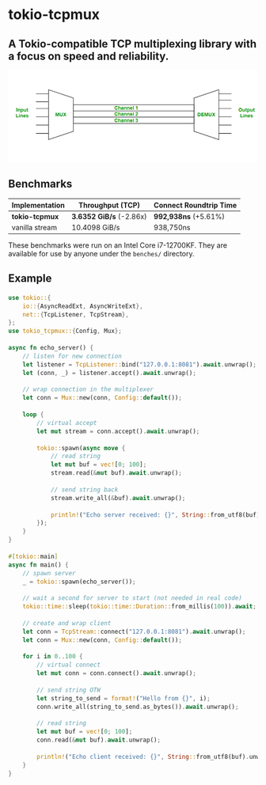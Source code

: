 # tokio-tcpmux

## A Tokio-compatible TCP multiplexing library with a focus on speed and reliability.

![img](https://raw.githubusercontent.com/rob-maron/tokio-tcpmux/master/mux.png)

## Benchmarks
|       Implementation     |  Throughput (TCP)            |   Connect Roundtrip Time          |
| ------------------------ | ---------------------------- | --------------------------------- |
|     **tokio-tcpmux**     |  **3.6352 GiB/s** (-2.86x)   |         **992,938ns** (+5.61%)    |
|      vanilla stream      |   10.4098 GiB/s              |         938,750ns                 |

These benchmarks were run on an Intel Core i7-12700KF. They are available for use by anyone under the `benches/` directory.


## Example
```rust
use tokio::{
    io::{AsyncReadExt, AsyncWriteExt},
    net::{TcpListener, TcpStream},
};
use tokio_tcpmux::{Config, Mux};

async fn echo_server() {
    // listen for new connection
    let listener = TcpListener::bind("127.0.0.1:8081").await.unwrap();
    let (conn, _) = listener.accept().await.unwrap();

    // wrap connection in the multiplexer
    let conn = Mux::new(conn, Config::default());

    loop {
        // virtual accept
        let mut stream = conn.accept().await.unwrap();

        tokio::spawn(async move {
            // read string
            let mut buf = vec![0; 100];
            stream.read(&mut buf).await.unwrap();

            // send string back
            stream.write_all(&buf).await.unwrap();

            println!("Echo server received: {}", String::from_utf8(buf).unwrap());
        });
    }
}

#[tokio::main]
async fn main() {
    // spawn server
    _ = tokio::spawn(echo_server());
    
    // wait a second for server to start (not needed in real code)
    tokio::time::sleep(tokio::time::Duration::from_millis(100)).await;

    // create and wrap client
    let conn = TcpStream::connect("127.0.0.1:8081").await.unwrap();
    let conn = Mux::new(conn, Config::default());

    for i in 0..100 {
        // virtual connect
        let mut conn = conn.connect().await.unwrap();

        // send string OTW
        let string_to_send = format!("Hello from {}", i);
        conn.write_all(string_to_send.as_bytes()).await.unwrap();

        // read string
        let mut buf = vec![0; 100];
        conn.read(&mut buf).await.unwrap();

        println!("Echo client received: {}", String::from_utf8(buf).unwrap());
    }
}
```
